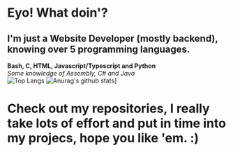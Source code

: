 # Eyo! What doin'?

## I'm just a Website Developer (mostly backend), knowing over 5 programming languages.
**Bash, C, HTML, Javascript/Typescript and Python**
<br/>
*Some knowledge of Assembly, C# and Java*
<br/>
![Top Langs](https://github-readme-stats.vercel.app/api/top-langs/?username=BaseProgrammer&theme=dark)
![Anurag's github stats](https://github-readme-stats.vercel.app/api?username=Cryptos1337&show_icons=true&theme=radical)]
# Check out my repositories, I really take lots of effort and put in time into my projecs, hope you like 'em. :)
